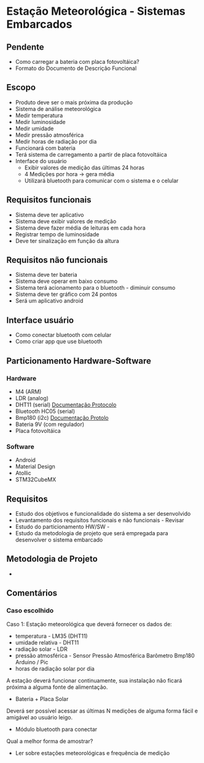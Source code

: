 # Estação Meteorológica - Sistemas Embarcados

## Pendente
- Como carregar a bateria com placa fotovoltáica?
- Formato do Documento de Descrição Funcional

## Escopo
- Produto deve ser o mais próxima da produção
- Sistema de análise meteorológica
- Medir temperatura
- Medir luminosidade
- Medir umidade
- Medir pressão atmosférica
- Medir horas de radiação por dia
- Funcionará com bateria
- Terá sistema de carregamento a partir de placa fotovoltáica
- Interface do usuário 
	- Exibir valores de medição das últimas 24 horas
	- 4 Medições por hora -> gera média
	- Utilizará bluetooth para comunicar com o sistema e o celular

## Requisitos funcionais
- Sistema deve ter aplicativo
- Sistema deve exibir valores de medição
- Sistema deve fazer média de leituras em cada hora
- Registrar tempo de luminosidade
- Deve ter sinalização em função da altura

## Requisitos não funcionais
- Sistema deve ter bateria
- Sistema deve operar em baixo consumo
- Sistema terá acionamento para o bluetooth - diminuir consumo
- Sistema deve ter gráfico com 24 pontos
- Será um aplicativo android

## Interface usuário
- Como conectar bluetooth com celular
- Como criar app que use bluetooth

## Particionamento Hardware-Software
### Hardware
- M4 (ARM) 
- LDR (analog) 
- DHT11 (serial) [Documentação Protocolo](http://www.ocfreaks.com/basics-interfacing-dht11-dht22-humidity-temperature-sensor-mcu/)
- Bluetooth HC05 (serial)
- Bmp180 (i2c) [Documentação Protolo](https://learn.sparkfun.com/tutorials/bmp180-barometric-pressure-sensor-hookup-)
- Bateria 9V (com regulador)
- Placa fotovoltáica

### Software
- Android
- Material Design
- Atollic
- STM32CubeMX

## Requisitos
- Estudo dos objetivos e funcionalidade do sistema a ser desenvolvido
- Levantamento dos requisitos funcionais e não funcionais - Revisar
- Estudo do particionamento HW/SW - 
- Estudo da metodologia de projeto que será empregada para desenvolver o sistema embarcado

## Metodologia de Projeto
- 

## Comentários

### Caso escolhido
Caso 1: Estação meteorológica  que deverá fornecer os  dados de:

- temperatura - LM35 (DHT11)
- umidade relativa - DHT11
- radiação solar - LDR 
- pressão atmosférica - Sensor Pressão Atmosférica Barômetro Bmp180 Arduino / Pic 
- horas de radiação solar por dia

A estação deverá funcionar continuamente, sua instalação não ficará próxima a alguma fonte de alimentação. 
- Bateria + Placa Solar

Deverá ser possível acessar as últimas  N medições de alguma forma  fácil e amigável ao usuário leigo.
- Módulo bluetooth para conectar

Qual a melhor forma de amostrar? 
- Ler sobre estações meteorológicas e frequência de medição
